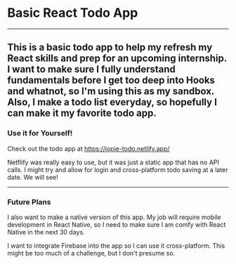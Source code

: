 # Basic React Todo App
---

This is a basic todo app to help my refresh my React skills and prep for an upcoming internship. I want to make sure I fully understand fundamentals before I get too deep into Hooks and whatnot, so I'm using this as my sandbox. Also, I make a todo list everyday, so hopefully I can make it my favorite todo app.
---
### Use it for Yourself!
Check out the todo app at https://jopie-todo.netlify.app/

Netflify was really easy to use, but it was just a static app that has no API calls. I might try and allow for login and cross-platform todo saving at a later date. We will see!

---
### Future Plans

I also want to make a native version of this app. My job will require mobile development in React Native, so I need to make sure I am comfy with React Native in the next 30 days. 

I want to integrate Firebase into the app so I can use it cross-platform. This might be too much of a challenge, but I don't presume so.

